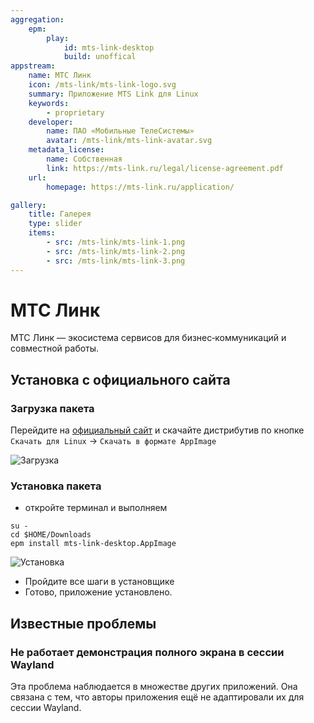 ```yaml
---
aggregation:
    epm:
        play:
            id: mts-link-desktop
            build: unoffical
appstream:
    name: МТС Линк
    icon: /mts-link/mts-link-logo.svg
    summary: Приложение MTS Link для Linux
    keywords:
        - proprietary
    developer:
        name: ПАО «Мобильные ТелеСистемы»
        avatar: /mts-link/mts-link-avatar.svg
    metadata_license:
        name: Собственная
        link: https://mts-link.ru/legal/license-agreement.pdf
    url:
        homepage: https://mts-link.ru/application/

gallery:
    title: Галерея
    type: slider
    items:
        - src: /mts-link/mts-link-1.png
        - src: /mts-link/mts-link-2.png
        - src: /mts-link/mts-link-3.png
---
```


# МТС Линк

МТС Линк — экосистема сервисов для бизнес‑коммуникаций и совместной работы.

<AGWGallery />

<!--@include: @apps/_parts/install/content-epm-play.md-->

## Установка с официального сайта

### Загрузка пакета

Перейдите на [официальный сайт](https://mts-link.ru/application/) и скачайте дистрибутив по кнопке `Скачать для Linux` -> `Скачать в формате AppImage`

![Загрузка](/mts-link/mts-link-4.gif)

### Установка пакета

-   откройте терминал и выполняем

```shell
su -
cd $HOME/Downloads
epm install mts-link-desktop.AppImage
```

![Установка](/mts-link/mts-link-5.gif)

-   Пройдите все шаги в установщике
-   Готово, приложение установлено.

## Известные проблемы

### Не работает демонстрация полного экрана в сессии Wayland

Эта проблема наблюдается в множестве других приложений. Она связана с тем, что авторы приложения ещё не адаптировали их для сессии Wayland.
